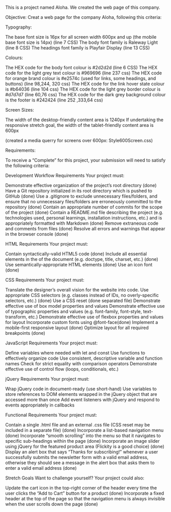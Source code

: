 This is a project named Aloha. We created the web page of this company.


Objective: Creat a web page for the company Aloha, following this criteria: 

Typography:

The base font size is 16px for all screen width 600px and up (the mobile base font size is 14px) (line 7 CSS)
The body font family is Raleway Light (line 8 CSS)
The headings font family is Playfair Display (line 13 CSS)

Colours:

The HEX code for the body font colour is #2d2d2d (line 6 CSS)
The HEX code for the light grey text colour is #969696  (line 237 css)
The HEX code for orange brand colour is #e2574c (used for links, some headings, and buttons) (line 98,244, 320 css)
The HEX code for the link hover state colour is #b64036 (line 104 css)
The HEX code for the light grey border colour is #d7d7d7 (line 60,76 css)
The HEX code for the dark grey background colour is the footer is #242424 (line 252 ,333,64 css)

Screen Sizes:

The width of the desktop-friendly content area is 1240px
If undertaking the responsive stretch goal, the width of the tablet-friendly content area is 600px 

(created a media querry for screens over 600px: Style600Screen.css)

Requirements:

To receive a “Complete” for this project, your submission will need to satisfy the following criteria:

Development Workflow Requirements
Your project must:

Demonstrate effective organization of the project’s root directory (done)
Have a Git repository initialized in its root directory which is pushed to GitHub (done)
Use a .gitignore to exclude unnecessary files/folders, and ensure that no unnecessary files/folders are erroneously committed to the repository (done)
Contain an appropriate number of commits for the scope of the project (done)
Contain a README.md file describing the project (e.g. technologies used, personal learnings, installation instructions, etc.) and is appropriately formatted with Markdown (done)
Remove extraneous code and comments from files (done)
Resolve all errors and warnings that appear in the browser console (done)

HTML Requirements
Your project must:

Contain syntactically-valid HTML5 code (done)
Include all essential elements in the <head> of the document (e.g. doctype, title, charset, etc.) (done)
Use semantically-appropriate HTML elements (done)
Use an icon font (done)

CSS Requirements
Your project must:

Translate the designer’s overall vision for the website into code. 
Use appropriate CSS selectors (e.g. classes instead of IDs, no overly-specific selectors, etc.) (done)
Use a CSS reset (done separated file)
Demonstrate effective use of box model properties and values 
Demonstrate effective use of typographic properties and values (e.g. font-family, font-style, text-transform, etc.)
Demonstrate effective use of flexbox properties and values for layout
Incorporate custom fonts using @font-face(done)
Implement a mobile-first responsive layout (done)
Optimize layout for all required breakpoints (done)

JavaScript Requirements
Your project must:

Define variables where needed with let and const
Use functions to effectively organize code
Use consistent, descriptive variable and function names
Check for strict equality with comparison operators
Demonstrate effective use of control flow (loops, conditionals, etc.)

jQuery Requirements
Your project must:

Wrap jQuery code in document-ready (use short-hand)
Use variables to store references to DOM elements wrapped in the jQuery object that are accessed more than once
Add event listeners with jQuery and respond to events appropriately in callbacks

Functional Requirements
Your project must:

Contain a single .html file and an external .css file (CSS reset may be included in a separate file) (done)
Incorporate a list-based navigation menu (done)
Incorporate “smooth scrolling” into the menu so that it navigates to specific sub-headings within the page (done)
Incorporate an image slider using jQuery for the featured product area (Flickity is a good choice) (done)
Display an alert box that says “Thanks for subscribing!” whenever a user successfully submits the newsletter form with a valid email address, otherwise they should see a message in the alert box that asks them to enter a valid email address (done)

Stretch Goals
Want to challenge yourself? Your project could also:

Update the cart icon in the top-right corner of the header every time the user clicks the “Add to Cart” button for a product (done)
Incorporate a fixed header at the top of the page so that the navigation menu is always invisible when the user scrolls down the page (done)
